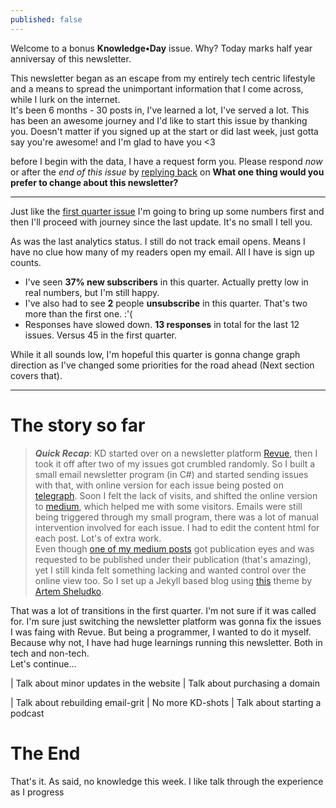 ```yaml
---
published: false
---
```

Welcome to a bonus **Knowledge•Day** issue. Why? Today marks half year anniversay of this newsletter.  

This newsletter began as an escape from my entirely tech centric lifestyle and a means to spread the unimportant information that I come across, while I lurk on the internet.  
It's been 6 months - 30 posts in, I've learned a lot, I've served a lot. This has been an awesome journey and I'd like to start this issue by thanking you. Doesn't matter if you signed up at the start or did last week, just gotta say you're awesome! and I'm glad to have you <3  

before I begin with the data, I have a request form you. Please respond *now* or after the *end of this issue* by [replying back](mailto:) on **What one thing would you prefer to change about this newsletter?**  

--------

Just like the [first quarter issue](https://knowledgeday.in/a-quarter-of-texts/) I'm going to bring up some numbers first and then I'll proceed with journey since the last update. It's no small I tell you.  

As was the last analytics status. I still do not track email opens. Means I have no clue how many of my readers open my email. All I have is sign up counts.  

- I've seen **37% new subscribers** in this quarter. Actually pretty low in real numbers, but I'm still happy.  
- I've also had to see **2** people **unsubscribe** in this quarter. That's two more than the first one. :'(  
- Responses have slowed down. **13 responses** in total for the last 12 issues. Versus 45 in the first quarter.

While it all sounds low, I'm hopeful this quarter is gonna change graph direction as I've changed some priorities for the road ahead (Next section covers that).

-----

# The story so far

> ***Quick Recap***: KD started over on a newsletter platform [Revue](http://getrevue.co/), then I took it off after two of my issues got crumbled randomly. So I built a small email newsletter program (in C#) and started sending issues with that, with online version for each issue being posted on [telegraph](http://telegra.ph/).
Soon I felt the lack of visits, and shifted the online version to [medium](https://medium.com/), which helped me with some visitors. Emails were still being triggered through my small program, there was a lot of manual intervention involved for each issue. I had to edit the content html for each post. Lot's of extra work.  
Even though [one of my medium posts](https://medium.com/the-capital/from-bitcoin-to-mining-to-halving-all-explained-like-were-five-3ca5ba2cef8) got publication eyes and was requested to be published under their publication (that's amazing), yet I still kinda felt something lacking and wanted control over the online view too. So I set up a Jekyll based blog using [this](http://artemsheludko.com/flexible-jekyll/) theme by [Artem Sheludko](https://github.com/artemsheludko).  

That was a lot of transitions in the first quarter. I'm not sure if it was called for. I'm sure just switching the newsletter platform was gonna fix the issues I was faing with Revue. But being a programmer, I wanted to do it myself. Because why not, I have had huge learnings running this newsletter. Both in tech and non-tech.  
Let's continue...

| Talk about minor updates in the website 
| Talk about purchasing a domain

| Talk about rebuilding email-grit
| No more KD-shots
| Talk about starting a podcast



# The End
That's it. As said, no knowledge this week. I like talk through the experience as I progress
